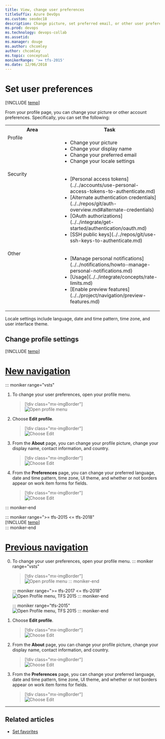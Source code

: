 ```yaml
---
title: View, change user preferences 
titleSuffix: Azure DevOps
ms.custom: seodec18
description: Change picture, set preferred email, or other user preferences from your profile defined for Azure DevOps 
ms.prod: devops
ms.technology: devops-collab
ms.assetid: 
ms.manager: douge
ms.author: chcomley
author: chcomley
ms.topic: conceptual
monikerRange: '>= tfs-2015'
ms.date: 12/06/2018
---
```


# Set user preferences

[!INCLUDE [temp](../../_shared/version-ts-tfs-2015-2016.md)]

From your profile page, you can change your picture or other account preferences. Specifically, you can set the following:


<table width="80%">
<tbody valign="top">
<tr>
<th width="35%">Area</th>
<th width="65%">Task</th>
</tr>
<tr>
<td>Profile </td>
<td>
<ul>
<li>Change your picture</li>
<li>Change your display name</li>
<li>Change your preferred email</li>
<li>Change your locale settings</li> 
</ul>
</td>
</tr>
<tr>
<td>Security</td>
<td>
<ul>
<li>[Personal access tokens](../../accounts/use-personal-access-tokens-to-authenticate.md)</li>
<li>[Alternate authentication credentials](../../repos/git/auth-overview.md#alternate-credentials)</li>
<li>[OAuth authorizations](../../integrate/get-started/authentication/oauth.md)</li>
<li>[SSH public keys](../../repos/git/use-ssh-keys-to-authenticate.md)</li> 
</ul>
</td>
</tr>
<tr>
<td>Other</td>
<td>
<ul>
<li>[Manage personal notifications](../../notifications/howto-manage-personal-notifications.md)</li>
<li>[Usage](../../integrate/concepts/rate-limits.md)</li>
<li>[Enable preview features](../../project/navigation/preview-features.md)</li> 
</ul>
</td>
</tr>
</tbody>
</table>

Locale settings include language, date and time pattern, time zone, and user interface theme.

## Change profile settings  

[!INCLUDE [temp](../../_shared/new-navigation.md)] 

# [New navigation](#tab/new-nav)

::: moniker range="vsts"  
1. To change your user preferences, open your profile menu.

	> [!div class="mx-imgBorder"]  
	> ![Open profile menu](../../_shared/_img/settings/profile-menu-vert.png)

0. Choose **Edit profile**. 

	> [!div class="mx-imgBorder"]  
	> ![Choose Edit ](../../_shared/_img/settings/profile-jamal-h.png)

0. From the **About** page, you can change your profile picture, change your display name, contact information, and country. 

	> [!div class="mx-imgBorder"]  
	> ![Choose Edit ](../../_shared/_img/settings/edit-profile-about-dialog.png)

0. From the **Preferences** page, you can change your preferred language, date and time pattern, time zone, UI theme, and whether or not borders appear on work item forms for fields.

	> [!div class="mx-imgBorder"]  
	> ![Choose Edit ](../../_shared/_img/settings/edit-profile-preferences-dialog.png)

::: moniker-end  

::: moniker range=">= tfs-2015  <= tfs-2018"  
[!INCLUDE [temp](../../_shared/new-navigation-not-supported.md)]  
::: moniker-end  


# [Previous navigation](#tab/previous-nav)

0. To change your user preferences, open your profile menu.
	::: moniker range="vsts"  
	> [!div class="mx-imgBorder"]  
	> ![Open profile menu](../../_shared/_img/settings/profile-menu-horz.png)
	::: moniker-end  

	::: moniker range=">= tfs-2017 <= tfs-2018"  
	![Open Profile menu, TFS 2015](../../_shared/_img/settings/open-profile-tfs-2017.png)
	::: moniker-end  

	::: moniker range="tfs-2015"  
	![Open Profile menu, TFS 2015](../../_shared/_img/settings/open-profile-tfs-2015.png)
	::: moniker-end  

0. Choose **Edit profile**. 

	> [!div class="mx-imgBorder"]  
	> ![Choose Edit ](../../_shared/_img/settings/profile-jamal-h.png)

0. From the **About** page, you can change your profile picture, change your display name, contact information, and country. 

	> [!div class="mx-imgBorder"]  
	> ![Choose Edit ](../../_shared/_img/settings/edit-profile-about-dialog.png)

0. From the **Preferences** page, you can change your preferred language, date and time pattern, time zone, UI theme, and whether or not borders appear on work item forms for fields.

	> [!div class="mx-imgBorder"]  
	> ![Choose Edit ](../../_shared/_img/settings/edit-profile-preferences-dialog.png)


---

## Related articles

- [Set favorites](../../project/navigation/set-favorites.md)


<!---


![Profile page](_img/account-prefs/team-services-profile-dialog-co.png)

::: moniker range=">= tfs-2015 <= tfs-2018"

![TFS, My Profile link on Account menu](_img/account-prefs/open-profile.png)

Choose **edit** to change a setting. Choose the Locale tab to change a locale preference.

![TFS, Set preferences](_img/account-prefs/account-prefs-tfs-user-profile.png)

::: moniker-end

-->